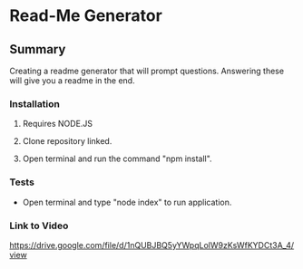 # Read-Me Generator

## Summary

Creating a readme generator that will prompt questions. Answering these will give you a readme in the end.

### Installation

1. Requires NODE.JS

2. Clone repository linked.

3. Open terminal and run the command "npm install".

### Tests

- Open terminal and type "node index" to run application.

### Link to Video

https://drive.google.com/file/d/1nQUBJBQ5yYWpqLolW9zKsWfKYDCt3A_4/view

